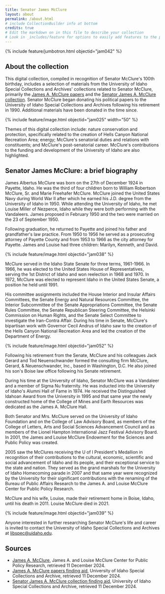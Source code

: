 ```yaml
---
title: Senator James McClure
layout: about
permalink: /about.html
# include CollectionBuilder info at bottom
credits: true
# Edit the markdown on in this file to describe your collection
# Look in _includes/feature for options to easily add features to the page
---
```

{% include feature/jumbotron.html objectid="jam042" %}

## About the collection

This digital collection, compiled in recognition of Senator McClure's 100th birthday, includes a selection of materials from the University of Idaho Special Collections and Archives' collections related to Senator McClure, primarily the <a href="https://archiveswest.orbiscascade.org/ark:80444/xv95388">James A. McClure papers</a> and the <a href="https://archiveswest.orbiscascade.org/ark:80444/xv927544">Senator James A. McClure collection</a>.  Senator McClure began donating his political papers to the University of Idaho Special Collections and Archives following his retirement in 1990. Additional materials have been donated in the time since. 


{% include feature/image.html objectid="jam025" width="50" %}

Themes of this digital collection include: nature conservation and protection, specifically related to the creation of Hells Canyon National Recreation Area; energy; McClure's senatorial duties and relations with constituents; and McClure's post-senatorial career. McClure's contributions to the funding and development of the University of Idaho are also highlighted.  

## Senator James McClure: a brief biography

James Albertus McClure was born on the 27th of December 1924 in Payette, Idaho. He was the third of four children born to William Robertson McClure, Sr. and Marie Freehafer McClure. McClure joined the United States Navy during World War II after which he earned his J.D. degree from the University of Idaho in 1950. While attending the University of Idaho, he met Louise Miller of Nezperce, Idaho while they were both performing with the Vandaleers. James proposed in February 1950 and the two were married on the 23 of September 1950. 

Following graduation, he returned to Payette and joined his father and grandfather's law practice. From 1950 to 1956 he served as a prosecuting attorney of Payette County and from 1953 to 1966 as the city attorney for Payette. James and Louise had three children: Marilyn, Kenneth, and David. 

{% include feature/image.html objectid="jam038" %}

McClure served in the Idaho State Senate for three terms, 1961-1966. In 1966, he was elected to the United States House of Representatives, serving the 1st District of Idaho and won reelection in 1968 and 1970. In 1972, McClure was elected to represent Idaho in the United States Senate, a position he held until 1991. 

His committee assignments included the House Interior and Insular Affairs Committees, the Senate Energy and Natural Resources Committee, the Interior Subcommittee of the Senate Appropriations Committee, the Senate Rules Committee, the Senate Republican Steering Committee, the Helsinki Commission on Human Rights, and the Senate Select Committee to investigate the Iran-Contra Affair. During his time in Senate, McClure's bipartisan work with Governor Cecil Andrus of Idaho saw to the creation of the Hells Canyon National Recreation Area and led the creation of the Department of Energy.

{% include feature/image.html objectid="jam052" %}

Following his retirement from the Senate, McClure and his colleagues Jack Gerard and Tod Neuenschwander formed the consulting firm McClure, Gerard, & Neuenschwander, Inc., based in Washington, D.C. He also joined his son's Boise law office following his Senate retirement.

During his time at the University of Idaho, Senator McClure was a Vandaleer and a member of Sigma Nu fraternity. He was inducted into the University of Idaho's Alumni Hall of Fame in 1974. He received the Distinguished Idahoan Award from the University in 1995 and that same year the newly constructed home of the College of Mines and Earth Resources was dedicated as the James A. McClure Hall.  

Both Senator and Mrs. McClure served on the University of Idaho Foundation and on the College of Law Advisory Board, as members of the College of Letters, Arts and Social Sciences Advancement Council and as members of the Lionel Hampton International Jazz Festival Advisory Board. In 2001, the James and Louise McClure Endowment for the Sciences and Public Policy was created. 

2005 saw the McClures receiving the U of I President's Medallion in recognition of their contributions to the cultural, economic, scientific and social advancement of Idaho and its people, and their exceptional service to the state and nation. They served as the grand marshals for the University of Idaho Homecoming parade in 2007 and that same year were recognized by the University for their significant contributions with the renaming of the Bureau of Public Affairs Research to the James A. and Louise McClure Center for Public Policy Research.  

McClure and his wife, Louise, made their retirement home in Boise, Idaho, until his death in 2011. Louise McClure died in 2021.  

{% include feature/image.html objectid="jam039" %}

Anyone interested in further researching Senator McClure's life and career is invited to contact the University of Idaho Special Collections and Archives at <libspec@uidaho.edu>. 

## Sources

- [James A. McClure](https://perma.cc/5XZZ-4LZW), James A. and Louise McClure Center for Public Policy Research, retrieved 11 December 2024.
- [James A. McClure papers finding aid](https://archiveswest.orbiscascade.org/ark:80444/xv95388), University of Idaho Special Collections and Archive, retrieved 11 December 2024.
- [Senator James A. McClure collection finding aid](https://archiveswest.orbiscascade.org/ark:80444/xv927544), University of Idaho Special Collections and Archive, retrieved 11 December 2024.

